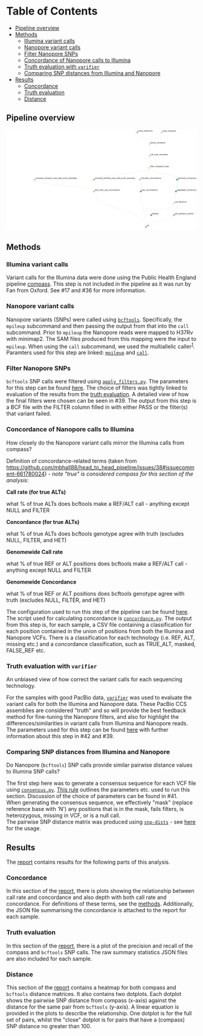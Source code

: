 [TOC]: #

# Table of Contents
- [Pipeline overview](#pipeline-overview)
- [Methods](#methods)
  - [Illumina variant calls](#illumina-variant-calls)
  - [Nanopore variant calls](#nanopore-variant-calls)
  - [Filter Nanopore SNPs](#filter-nanopore-snps)
  - [Concordance of Nanopore calls to Illumina](#concordance-of-nanopore-calls-to-illumina)
  - [Truth evaluation with `varifier`](#truth-evaluation-with-varifier)
  - [Comparing SNP distances from Illumina and Nanopore](#comparing-snp-distances-from-illumina-and-nanopore)
- [Results](#results)
  - [Concordance](#concordance)
  - [Truth evaluation](#truth-evaluation)
  - [Distance](#distance)


## Pipeline overview

![rulegraph](resources/rulegraph.png)

## Methods

### Illumina variant calls

Variant calls for the Illumina data were done using the Public Health England pipeline
[compass]. This step is not included in the pipeline as it was run by Fan from Oxford.
See #17 and #36 for more information.

### Nanopore variant calls

Nanopore variants (SNPs) were called using [`bcftools`][bcftools]. Specifically, the
`mpileup` subcommand and then passing the output from that into the `call` subcommand.
Prior to `mpileup` the Nanopore reads were mapped to H37Rv with minimap2. The SAM files
produced from this mapping were the input to `mpileup`. When using the `call`
subcommand, we used the multiallelic caller<sup>[1]</sup>. Paramters used for this step
are linked:
[`mpileup`](https://github.com/mbhall88/head_to_head_pipeline/blob/cb61f1bd0b9db15d123c562f3135222ca9f9aba9/analysis/baseline_variants/Snakefile#L127-L148)
and
[`call`](https://github.com/mbhall88/head_to_head_pipeline/blob/cb61f1bd0b9db15d123c562f3135222ca9f9aba9/analysis/baseline_variants/Snakefile#L151-L167).

### Filter Nanopore SNPs

`bcftools` SNP calls were filtered using
[`apply_filters.py`](./scripts/apply_filters.py). The parameters for this step can be
found
[here](https://github.com/mbhall88/head_to_head_pipeline/blob/cb61f1bd0b9db15d123c562f3135222ca9f9aba9/analysis/baseline_variants/Snakefile#L170-L207).
The choice of filters was tightly linked to evaluation of the results from the
[truth evaluation](#truth-evaluation). A detailed view of how the final filters were
chosen can be seen in #39. The output from this step is a BCF file with the FILTER
column filled in with either PASS or the filter(s) that variant failed.

### Concordance of Nanopore calls to Illumina

How closely do the Nanopore variant calls mirror the Illumina calls from compass?

Definition of concordance-related terms (taken from
https://github.com/mbhall88/head_to_head_pipeline/issues/38#issuecomment-661780024) -
*note "true" is considered compass for this section of the analysis*:

**Call rate (for true ALTs)**

what % of true ALTs does bcftools make a REF/ALT call - anything except NULL and FILTER

**Concordance (for true ALTs)**

what % of true ALTs does bcftools genotype agree with truth (excludes NULL, FILTER, and
HET)

**Genomewide Call rate**

what % of true REF or ALT positions does bcftools make a REF/ALT call - anything except
NULL and FILTER

**Genomewide Concordance**

what % of true REF or ALT positions does bcftools genotype agree with truth (excludes
NULL, FILTER, and HET)

The configuration used to run this step of the pipeline can be found
[here](https://github.com/mbhall88/head_to_head_pipeline/blob/cb61f1bd0b9db15d123c562f3135222ca9f9aba9/analysis/baseline_variants/Snakefile#L210-L243).
The script used for calculating concordance is
[`concordance.py`](./scripts/concordance.py). The output from this step is, for each
sample, a CSV file containing a classification for each position contained in the union
of positions from both the Illumina and Nanopore VCFs. There is a classification for
each technology (i.e. REF, ALT, missing etc.) and a concordance classification, such as
TRUE_ALT, masked, FALSE_REF etc.

### Truth evaluation with `varifier`

An unbiased view of how correct the variant calls for each sequencing technology.

For the samples with good PacBio data, [`varifier`][varifier] was used to evaluate the
variant calls for both the Illumina and Nanopore data. These PacBio CCS assemblies are
considered "truth" and so will provide the best feedback method for fine-tuning the
Nanopore filters, and also for highlight the differences/similarities in variant calls
from Illumina and Nanopore reads. The parameters used for this step can be found
[here](https://github.com/mbhall88/head_to_head_pipeline/blob/cb61f1bd0b9db15d123c562f3135222ca9f9aba9/analysis/baseline_variants/Snakefile#L317-L430)
with further information about this step in #42 and #39.

### Comparing SNP distances from Illumina and Nanopore

Do Nanopore (`bcftools`) SNP calls provide similar pairwise distance values to Illumina
SNP calls?

The first step here was to generate a consensus sequence for each VCF file using
[`consensus.py`](./scripts/consensus.py).
[This rule](https://github.com/mbhall88/head_to_head_pipeline/blob/cb61f1bd0b9db15d123c562f3135222ca9f9aba9/analysis/baseline_variants/Snakefile#L443-L473)
outlines the parameters etc. used to run this section. Discussion of the choice of
parameters can be found in #41.  
When generating the consensus sequence, we effectively "mask" (replace reference base
with 'N') any positions that is in the mask, fails filters, is heterozygous, missing in
VCF, or is a null call.  
The pairwise SNP distance matrix was produced using [`snp-dists`][snp-dists] - see
[here](https://github.com/mbhall88/head_to_head_pipeline/blob/cb61f1bd0b9db15d123c562f3135222ca9f9aba9/analysis/baseline_variants/Snakefile#L497-L519)
for the usage.

## Results

The [report] contains results for the following parts of this analysis.

### Concordance

In this section of the [report], there is plots showing the relationship between call
rate and concordance and also depth with both call rate and concordance. For definitions
of these terms, see the [methods](#concordance-of-nanopore-calls-to-illumina).
Additionally, the JSON file summarising the concordance is attached to the report for
each sample.

### Truth evaluation

In this section of the [report], there is a plot of the precision and recall of the
compass and `bcftools` SNP calls. The raw summary statistics JSON files are also
included for each sample.

### Distance

This section of the [report] contains a heatmap for both compass and `bcftools` distance
matrices. It also contains two dotplots. Each dotplot shows the pairwise SNP distance
from compass (x-axis) against the distance for the same pair from `bcftools` (y-axis). A
linear equation is provided in the plots to describe the relationship. One dotplot is
for the full set of pairs, whilst the "close" dotplot is for pairs that have a (compass)
SNP distance no greater than 100.

[report]: ./report.html
[compass]: https://github.com/oxfordmmm/CompassCompact
[bcftools]: https://samtools.github.io/bcftools/bcftools.html
[varifier]: https://github.com/iqbal-lab-org/varifier
[snp-dists]: https://github.com/tseemann/snp-dists
[1]: https://samtools.github.io/bcftools/call-m.pdf

